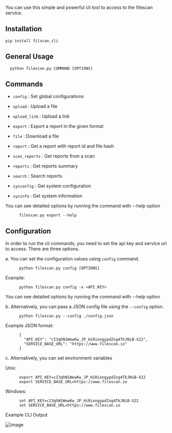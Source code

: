 
You can use this simple and powerful cli tool to access to the filescan service.

## Installation

  `pip install filscan_cli`

## General Usage

```
  python filescan.py COMMAND [OPTIONS]
```

## Commands

-  `config`
  : Set global configurations

-  `upload`
  : Upload a file

-  `upload_link`
  : Upload a link

-  `export`
  : Export a report in the given format

-  `file`
  : Download a file

-  `report`
  : Get a report with report id and file hash

-  `scan_reports`
  : Get reports from a scan

-  `reports`
  : Get reports summary

-  `search`
  : Search reports

-  `sysconfig`
  : Get system configuration

-  `sysinfo`
  : Get system information

You can see detailed options by running the command with --help option

```
      filescan.py export --help
```

## Configuration

In order to run the cli commands, you need to set the api key and service url to access. There are three options.

a. You can set the configuration values using `config` command.
```
      python filescan.py config [OPTIONS]
```

Example:

```
      python filescan.py config -x <API_KEY>
```

You can see detailed options by running the command with --help option

b. Alternatively, you can pass a JSON config file using the `--config` option.

```
      python filescan.py --config ./config.json
```

Example JSON format:

```
      {
        "API_KEY": "cI3qhN1WewKw_JP_HiRiongypdZxg4TkJNiB-X22",
        "SERVICE_BASE_URL": "https://www.filescan.io"
      }
```

c. Alternatively, you can set environment variables

Unix:
```
      export API_KEY=cI3qhN1WewKw_JP_HiRiongypdZxg4TkJNiB-X22
      export SERVICE_BASE_URL=https://www.filescan.io
```

Windows:
```
      set API_KEY=cI3qhN1WewKw_JP_HiRiongypdZxg4TkJNiB-X22
      set SERVICE_BASE_URL=https://www.filescan.io
```

Example CLI Output

![image](https://user-images.githubusercontent.com/20181242/159781337-0f8a84c4-8a6b-40f9-a7f9-cb7acd5efc9c.png)
